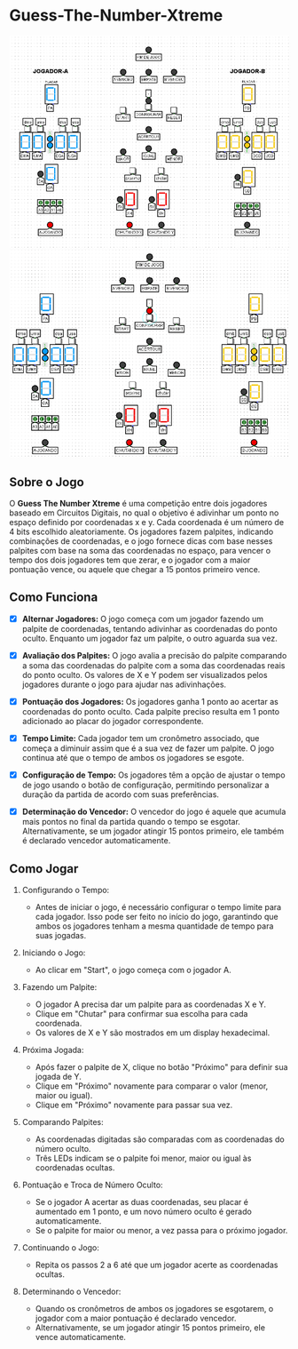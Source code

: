 # Guess-The-Number-Xtreme

<img src="assets/projeto.png" width="700">

<img src="assets/projeto.gif" width="700">

## Sobre o Jogo 

O **Guess The Number Xtreme** é uma competição entre dois jogadores baseado em Circuitos Digitais, no qual o objetivo é adivinhar um ponto no espaço definido por coordenadas x e y. Cada coordenada é um número de 4 bits escolhido aleatoriamente. Os jogadores fazem palpites, indicando combinações de coordenadas, e o jogo fornece dicas com base nesses palpites com base na soma das coordenadas no espaço, para vencer o tempo dos dois jogadores tem que zerar, e o jogador com a maior pontuação vence, ou aquele que chegar a 15 pontos primeiro vence.

## Como Funciona

- [x] **Alternar Jogadores:** O jogo começa com um jogador fazendo um palpite de coordenadas, tentando adivinhar as coordenadas do ponto oculto. Enquanto um jogador faz um palpite, o outro aguarda sua vez.

- [x] **Avaliação dos Palpites:** O jogo avalia a precisão do palpite comparando a soma das coordenadas do palpite com a soma das coordenadas reais do ponto oculto. Os valores de X e Y podem ser visualizados pelos jogadores durante o jogo para ajudar nas adivinhações.

- [x] **Pontuação dos Jogadores:** Os jogadores ganha 1 ponto ao acertar as coordenadas do ponto oculto. Cada palpite preciso resulta em 1 ponto adicionado ao placar do jogador correspondente.

- [x] **Tempo Limite:** Cada jogador tem um cronômetro associado, que começa a diminuir assim que é a sua vez de fazer um palpite. O jogo continua até que o tempo de ambos os jogadores se esgote.

- [x] **Configuração de Tempo:** Os jogadores têm a opção de ajustar o tempo de jogo usando o botão de configuração, permitindo personalizar a duração da partida de acordo com suas preferências.

- [x] **Determinação do Vencedor:** O vencedor do jogo é aquele que acumula mais pontos no final da partida quando o tempo se esgotar. Alternativamente, se um jogador atingir 15 pontos primeiro, ele também é declarado vencedor automaticamente.

## Como Jogar

1. Configurando o Tempo:

    - Antes de iniciar o jogo, é necessário configurar o tempo limite para cada jogador. Isso pode ser feito no início do jogo, garantindo que ambos os jogadores tenham a mesma quantidade de tempo para suas jogadas.
      
2. Iniciando o Jogo:

    - Ao clicar em "Start", o jogo começa com o jogador A.
      
3. Fazendo um Palpite:

    - O jogador A precisa dar um palpite para as coordenadas X e Y.
    - Clique em "Chutar" para confirmar sua escolha para cada coordenada.
    - Os valores de X e Y são mostrados em um display hexadecimal.
      
4. Próxima Jogada:

    - Após fazer o palpite de X, clique no botão "Próximo" para definir sua jogada de Y.
    - Clique em "Próximo" novamente para comparar o valor (menor, maior ou igual).
    - Clique em "Próximo" novamente para passar sua vez.
      
5. Comparando Palpites:

    - As coordenadas digitadas são comparadas com as coordenadas do número oculto.
    - Três LEDs indicam se o palpite foi menor, maior ou igual às coordenadas ocultas.
      
6. Pontuação e Troca de Número Oculto:

    - Se o jogador A acertar as duas coordenadas, seu placar é aumentado em 1 ponto, e um novo número oculto é gerado automaticamente.
    - Se o palpite for maior ou menor, a vez passa para o próximo jogador.
      
7. Continuando o Jogo:

    - Repita os passos 2 a 6 até que um jogador acerte as coordenadas ocultas.
  
8. Determinando o Vencedor:

    - Quando os cronômetros de ambos os jogadores se esgotarem, o jogador com a maior pontuação é declarado vencedor.
    - Alternativamente, se um jogador atingir 15 pontos primeiro, ele vence automaticamente.
